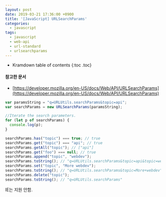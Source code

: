 ```yaml
---
layout: post
date: 2019-03-21 17:36:00 +0900
title: '[JavaScript] URLSearchParams'
categories:
  - javascript
tags:
  - javascript
  - web-api
  - url-standard
  - urlsearchparams
---
```


* Kramdown table of contents
{:toc .toc}

#### 참고한 문서

- [https://developer.mozilla.org/en-US/docs/Web/API/URLSearchParams](https://developer.mozilla.org/en-US/docs/Web/API/URLSearchParams)

```js
var paramsString = "q=URLUtils.searchParams&topic=api";
var searchParams = new URLSearchParams(paramsString);

//Iterate the search parameters.
for (let p of searchParams) {
  console.log(p);
}

searchParams.has("topic") === true; // true
searchParams.get("topic") === "api"; // true
searchParams.getAll("topic"); // ["api"]
searchParams.get("foo") === null; // true
searchParams.append("topic", "webdev");
searchParams.toString(); // "q=URLUtils.searchParams&topic=api&topic=webdev"
searchParams.set("topic", "More webdev");
searchParams.toString(); // "q=URLUtils.searchParams&topic=More+webdev"
searchParams.delete("topic");
searchParams.toString(); // "q=URLUtils.searchParams"
```

IE는 지원 안함.
